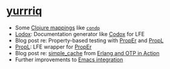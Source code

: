 # [yurrriq](https://github.com/yurrriq)

* Some [Clojure mappings][] like [`condp`][]
* [Lodox][]: Documentation generator like [Codox][] for LFE
* Blog post re: Property-based testing with [PropEr][] and [PropL][]
* [PropL][]: LFE wrapper for [PropEr][]
* Blog post re: [simple_cache][] from [Erlang and OTP in Action][]
* Further improvements to [Emacs integration][]

[Clojure mappings]: https://github.com/lfex/clj/issues
[`condp`]: https://github.com/lfex/clj/pull/19
[PropEr]: http://proper.softlab.ntua.gr
[PropL]: https://github.com/quasiquoting/propl
[Lodox]: https://github.com/quasiquoting/lodox
[Codox]: https://github.com/weavejester/codox
[simple_cache]: https://github.com/yurrriq/simple_cache
[Erlang and OTP in Action]: https://www.manning.com/books/erlang-and-otp-in-action
[Emacs integration]: https://github.com/rvirding/lfe/tree/develop/emacs
